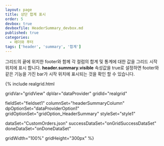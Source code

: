 ```yaml
---
layout: page
title: 상단 합계 표시
order: 5
devbox: true
devboxfile: HeaderSummary_devbox.md
published: true
categories:
  - 헤더와 푸터
tags: ['header', 'summary', '합계']
---
```


그리드의 끝에 위치한 footer와 함께 각 컬럼의 합계 및 통계에 대한 값을 그리드 시작 위치에 표시 합니다.  **header.summary.visible** 속성값을 true로 설정하면 footer와 같은 기능을 가진 bar가 시작 위치에 표시되는 것을 확인 할 수 있습니다.

<script>
  var onGridSuccessDataSet = function(data, textStatus, jqXHR) {
    dataProvider.setRows(data);
  }
  var onDoneDataSet = function() {

  }
</script>

{% include realgrid.html

  gridVar="gridView"
  dpVar="dataProvider"
  gridId="realgrid"

  fieldSet="fieldset1"
  columnSet="headerSummaryColumn"
  dpOptionSet="dataProviderOption1"
  gridOptionSet="gridOption_HeaderSummary"
  styleSet="style1"

  dataSet="CustomOrders.json"
  successDataSet="onGridSuccessDataSet"
  doneDataSet="onDoneDataSet"

  gridWidth="100%"
  gridHeight="300px" %}
